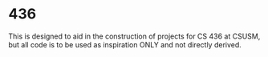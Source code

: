 # 436
This is designed to aid in the construction of projects for CS 436 at CSUSM, but all code is to be used as inspiration ONLY and not directly derived.
